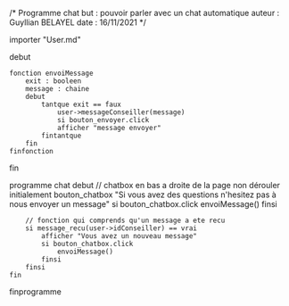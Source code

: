 /*
Programme chat
but : pouvoir parler avec un chat automatique
auteur : Guyllian BELAYEL
date : 16/11/2021
*/

importer "User.md"



debut

    fonction envoiMessage
        exit : booleen
        message : chaine
        debut
            tantque exit == faux
                user->messageConseiller(message)
                si bouton_envoyer.click
                afficher "message envoyer"
            fintantque
        fin
    finfonction

fin

programme chat
    debut
        // chatbox en bas a droite de la page non dérouler initialement
        bouton_chatbox "Si vous avez des questions n'hesitez pas à nous envoyer un message"
        si bouton_chatbox.click
            envoiMessage()
        finsi
        
        // fonction qui comprends qu'un message a ete recu
        si message_recu(user->idConseiller) == vrai
            afficher "Vous avez un nouveau message"
            si bouton_chatbox.click
                envoiMessage()
            finsi
        finsi
    fin
finprogramme